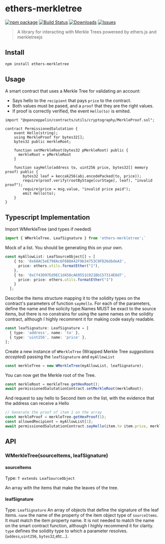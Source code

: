 # ethers-merkletree

[![npm package][npm-img]][npm-url]
[![Build Status][build-img]][build-url]
[![Downloads][downloads-img]][downloads-url]
[![Issues][issues-img]][issues-url]

> A library for interacting with Merkle Trees powereed by ethers.js and merkletreejs

## Install

```bash
npm install ethers-merkletree
```

## Usage

A smart contract that uses a Merkle Tree for validating an account:

- Says hello to the `recipient` that pays `price` to the contract.
- Both values must be pased, and a `proof` that they are the right values.
- If proof is correctly verified, the event `Hello(to)` is emited.

```solidity
import "@openzeppelin/contracts/utils/cryptography/MerkleProof.sol";

contract PermissionedSalutation {
    event Hello(string);
    using MerkleProof for bytes32[];
    bytes32 public merkleRoot;

    function setMerkleRoot(bytes32 pMerkleRoot) public {
      merkleRoot = pMerkleRoot
    }

    function sayHello(address to, uint256 price, bytes32[] memory proof) public {
        bytes32 leaf = keccak256(abi.encodePacked(to, price));
        require(proof.verify(rootByStage[curStage], leaf), "invalid proof");
        require(price = msg.value, "invalid price paid");
        emit Hello(to);
    }
}
```

## Typescript Implementation

Import WMerkleTree (and types if needed)

```ts
import { WMerkleTree, LeafSignature } from 'ethers-merkletree';`
```

Mock of a list. You should be generating this on your own.

```ts
const myAllowList: LeafSourceObject[] = [
    { to: '0x68AC5eE798Ac6F6B0A42F9b34753C9FD26dbdeA3',
      price: ethers.utils.formatEther("1"),
    },
    { to: '0xCf43D97Ed9EC1d458cA69551C021Bb157314E0d7',
      price: price: ethers.utils.formatEther("1")
    }
  ];

```

Describe the items structure mapping it to the solidity types on the contract's parameters of function `sayHello`.
For each of the parameters, define the name and the solicity type.Names MUST be exact to the source items, but there is no constrains for using the same names on the solidity contract, although I highly recomment it for making code easyly readable.

```ts
const leafSignature: LeafSignature = [
  { type: 'address', name: 'to' },
  { type: 'uint256', name: 'price' },
];
```

Create a new instance of `WMerkleTree` (Wrapped Merkle Tree _suggestions accepted_) passing the `leafSignature` and `myAllowList`

```ts
const merkleTree = new WMerkleTree(myAllowList, leafSignature);
```

You can now get the Merkle root of the Tree.

```ts
const merkleRoot = merkleTree.getHexRoot();
await permissionedSalutationContract.setMerkleRoot(merkleRoot);
```

And request to say hello to Second item on the list, with the evidence that the address can receive a Hello

```ts
// Generate the proof of item 1 on the array
const merkleProof = merkleTree.getHexProof(1);
const allowedRecipient = myAllowList[1];
await permissionedSalutationContract.sayHello(item.to item.price, merkleProof, {value: item.price});
```

## API

### WMerkleTree(sourceItems, leafSignature)

#### sourceItems

Type: `T extends LeafSourceObject`

An array with the items that make the leaves of the tree.

#### leafSignature

Type: `LeafSignature`
An array of objects that define the signature of the leaf items.
`nane` the name of the property of the item object type of `sourceItems`. It must match the item property name. It is not needed to match the name on the smart contract function, although I highly recommend it for clarity.
`type` defines the solidity type to which a parameter resolves. (`addess`,`uint256`, `bytes32`,etc...).

[build-img]: https://github.com/juanumusic/ethers-merkletree/actions/workflows/release.yml/badge.svg
[build-url]: https://github.com/juanumusic/ethers-merkletree/actions/workflows/release.yml
[downloads-img]: https://img.shields.io/npm/dt/ethers-merkletree
[downloads-url]: https://www.npmtrends.com/ethers-merkletree
[npm-img]: https://img.shields.io/npm/v/ethers-merkletree
[npm-url]: https://www.npmjs.com/package/ethers-merkletree
[issues-img]: https://img.shields.io/github/issues/juanumusic/ethers-merkletree
[issues-url]: https://github.com/juanumusic/ethers-merkletree/issues
